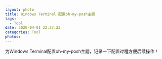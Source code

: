 ```yaml
---
layout: photo
title: Windows Terminal 配置oh-my-posh主题
tags:
  - Tool
date: 2020-04-01 22:27:23
categories: Tool
photos:
---
```

为Windows Terminal配置oh-my-posh主题，记录一下配置过程方便后续操作！
<!--more-->


